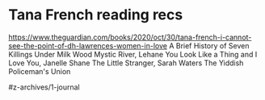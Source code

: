 # Tana French reading recs

https://www.theguardian.com/books/2020/oct/30/tana-french-i-cannot-see-the-point-of-dh-lawrences-women-in-love
A Brief History of Seven Killings
Under Milk Wood
Mystic River, Lehane
You Look Like a Thing and I Love You, Janelle Shane
The Little Stranger, Sarah Waters
The Yiddish Policeman's Union


#z-archives/1-journal